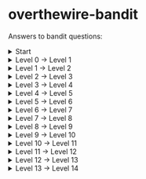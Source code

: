 # overthewire-bandit
Answers to bandit questions:

<details>
  <summary>
    Start
  </summary>
  ekrem@ekremHP:~$ ssh bandit0@bandit.labs.overthewire.org -p 2220
  </details>
  
  <details>
  <summary>
    Level 0 → Level 1
  </summary>
  cat readme   
  <br>boJ9jbbUNNfktd78OOpsqOltutMc3MY1</br>
</details>

 <details>
  <summary>
    Level 1 → Level 2
  </summary>
  bandit1@bandit:~$ cat ./-
<br>CV1DtqXWVFXTvM2F0k09SHz0YwRINYA9</br>
  </details>
  
   <details>
  <summary>
    Level 2 → Level 3
  </summary>
  bandit2@bandit:~$ cat "spaces in this filename"
<br>UmHadQclWmgdLOKQ3YNgjWxGoRMb5luK</br>

  </details>
  
   <details>
  <summary>
    Level 3 → Level 4
  </summary>
  bandit3@bandit:~/inhere$ ls -a
<br>bandit3@bandit:~/inhere$ cat ".hidden"</br>
<br>pIwrPrtPN36QITSp3EQaw936yaFoFgAB</br>
  </details>
  
   <details>
  <summary>
    Level 4 → Level 5
  </summary>
  bandit4@bandit:~/inhere$ cat ./-file07
<br>koReBOKuIDDepwhWk7jZC0RTdopnAYKh</br>
  </details>
  
   <details>
  <summary>
    Level 5 → Level 6
  </summary>
  bandit5@bandit:~$ find -size 1033c
<br>./inhere/maybehere07/.file2</br>
<br>DXjZPULLxYr17uwoI01bNLQbtFemEgo7</br>
  </details>

  <details>
  <summary>
    Level 6 → Level 7
  </summary>
  bandit6@bandit:/$ find -user bandit7 -group bandit6 -size 33c
<br>bandit6@bandit:/$ cd ./var/lib/dpkg/info/</br>
<br>bandit6@bandit:/var/lib/dpkg/info$ cat bandit7.password</br>
<br>HKBPTKQnIay4Fw76bEy8PVxKEDQRKTzs</br>
  </details>
  
  <details>  
  <summary>
    Level 7 → Level 8
  </summary>
  bandit7@bandit:~$ grep millionth data.txt
  <br> millionth	cvX2JJa4CFALtqS87jk27qwqGhBM9plV</br>
  </details>
  
  <details>  
  <summary>
    Level 8 → Level 9
  </summary>
  bandit8@bandit:~$ sort data.txt | uniq -u
<br>UsvVyFSfZZWbi6wgC7dAFyFuR6jQQUhR</br>
  </details>

<details>  
  <summary>
    Level 9 → Level 10
  </summary>
  strings data.txt | grep -E "=="
========== the*2i"4
========== password
Z)========== is
&========== truKLdjsbJ5g7yyJ2X2R0o3a5HQJFuLk
  <br>truKLdjsbJ5g7yyJ2X2R0o3a5HQJFuLk</br>
  </details>
  
  
<details>  
  <summary>
    Level 10 → Level 11
  </summary>
  bandit10@bandit:~$ base64 --decode data.txt
  <br>The password is IFukwKGsFW8MOq3IRFqrxE1hxTNEbUPR</br>
  </details>

<details>  
  <summary>
    Level 11 → Level 12
  </summary>
  bandit11@bandit:~$  cat data.txt |tr'[a-z]''[n-za-m]'|tr'[A-Z]''[N-ZA-M]'
  <br>The password is 5Te8Y4drgCRfCx8ugdwuEX8KFC6k2EUu</br>
  </details>
  
  <details>  
  <summary>
    Level 12 → Level 13
  </summary>
  <br>mkdir /tmp/mynam</br>
  <br>cp data.txt /tmp/mynam</br>
  <br><xxd -r data.txt pass1</br>
  <br>mv pass1 pass1.gz</br>
  <br>gzip -d pass1.gz</br>
  <br>bzip2 -d pass1</br>
  <br>zcat pass1.out>pass2</br>
  <br>tar -xvf pass2</br>
  <br>tar -xvf data5.bin</br>
  <br>bzip2 -d data6.bin</br>
  <br>tar -xvf data6.bin.out</br>
  <br>zcat data8.bin>pass3</br>
  <br>cat pass3</br>
  <br>The password is 8ZjyCRiBWFYkneahHwxCv3wb2a1ORpYL</br>
  </details>
  
  <details>  
  <summary>
    Level 13 → Level 14
  </summary>
  <br>cat sshkey.private</br>
  <br>ssh bandit14@localhost -i sshkey.private</br>
  <br>cd /etc/bandit_pass</br>
  <br>cat bandit14</br>
  </details>



